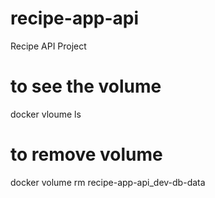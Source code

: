 # recipe-app-api
Recipe API Project

# to see the volume
docker vloume ls

# to remove volume
docker volume rm recipe-app-api_dev-db-data
